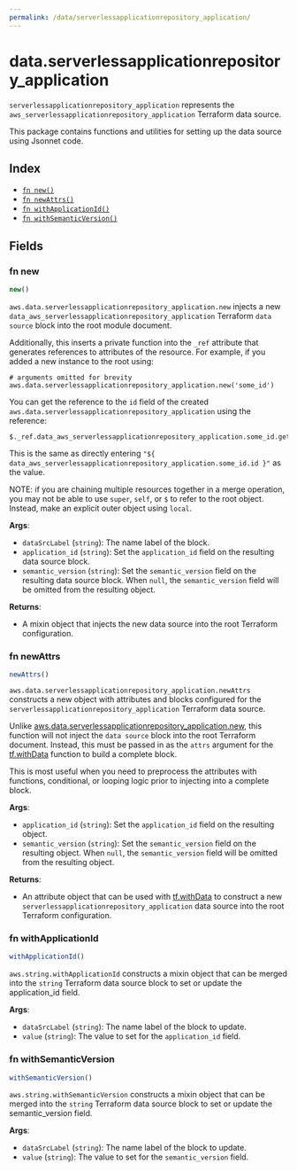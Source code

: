 ```yaml
---
permalink: /data/serverlessapplicationrepository_application/
---
```


# data.serverlessapplicationrepository_application

`serverlessapplicationrepository_application` represents the `aws_serverlessapplicationrepository_application` Terraform data source.



This package contains functions and utilities for setting up the data source using Jsonnet code.


## Index

* [`fn new()`](#fn-new)
* [`fn newAttrs()`](#fn-newattrs)
* [`fn withApplicationId()`](#fn-withapplicationid)
* [`fn withSemanticVersion()`](#fn-withsemanticversion)

## Fields

### fn new

```ts
new()
```


`aws.data.serverlessapplicationrepository_application.new` injects a new `data_aws_serverlessapplicationrepository_application` Terraform `data source`
block into the root module document.

Additionally, this inserts a private function into the `_ref` attribute that generates references to attributes of the
resource. For example, if you added a new instance to the root using:

    # arguments omitted for brevity
    aws.data.serverlessapplicationrepository_application.new('some_id')

You can get the reference to the `id` field of the created `aws.data.serverlessapplicationrepository_application` using the reference:

    $._ref.data_aws_serverlessapplicationrepository_application.some_id.get('id')

This is the same as directly entering `"${ data_aws_serverlessapplicationrepository_application.some_id.id }"` as the value.

NOTE: if you are chaining multiple resources together in a merge operation, you may not be able to use `super`, `self`,
or `$` to refer to the root object. Instead, make an explicit outer object using `local`.

**Args**:
  - `dataSrcLabel` (`string`): The name label of the block.
  - `application_id` (`string`): Set the `application_id` field on the resulting data source block.
  - `semantic_version` (`string`): Set the `semantic_version` field on the resulting data source block. When `null`, the `semantic_version` field will be omitted from the resulting object.

**Returns**:
- A mixin object that injects the new data source into the root Terraform configuration.


### fn newAttrs

```ts
newAttrs()
```


`aws.data.serverlessapplicationrepository_application.newAttrs` constructs a new object with attributes and blocks configured for the `serverlessapplicationrepository_application`
Terraform data source.

Unlike [aws.data.serverlessapplicationrepository_application.new](#fn-new), this function will not inject the `data source`
block into the root Terraform document. Instead, this must be passed in as the `attrs` argument for the
[tf.withData](https://github.com/tf-libsonnet/core/tree/main/docs#fn-withdata) function to build a complete block.

This is most useful when you need to preprocess the attributes with functions, conditional, or looping logic prior to
injecting into a complete block.

**Args**:
  - `application_id` (`string`): Set the `application_id` field on the resulting object.
  - `semantic_version` (`string`): Set the `semantic_version` field on the resulting object. When `null`, the `semantic_version` field will be omitted from the resulting object.

**Returns**:
  - An attribute object that can be used with [tf.withData](https://github.com/tf-libsonnet/core/tree/main/docs#fn-withdata) to construct a new `serverlessapplicationrepository_application` data source into the root Terraform configuration.


### fn withApplicationId

```ts
withApplicationId()
```

`aws.string.withApplicationId` constructs a mixin object that can be merged into the `string`
Terraform data source block to set or update the application_id field.



**Args**:
  - `dataSrcLabel` (`string`): The name label of the block to update.
  - `value` (`string`): The value to set for the `application_id` field.


### fn withSemanticVersion

```ts
withSemanticVersion()
```

`aws.string.withSemanticVersion` constructs a mixin object that can be merged into the `string`
Terraform data source block to set or update the semantic_version field.



**Args**:
  - `dataSrcLabel` (`string`): The name label of the block to update.
  - `value` (`string`): The value to set for the `semantic_version` field.
